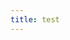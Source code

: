 ```yaml
---
title: test
---
```


<script setup lang="ts">
import ContentDetailView from '../src/views/ContentDetailView.vue'
import {useRoute,useData } from 'vitepress'

const { params } = useData()
const route=useRoute()

</script>
<ContentDetailView />
<style module>


</style>
